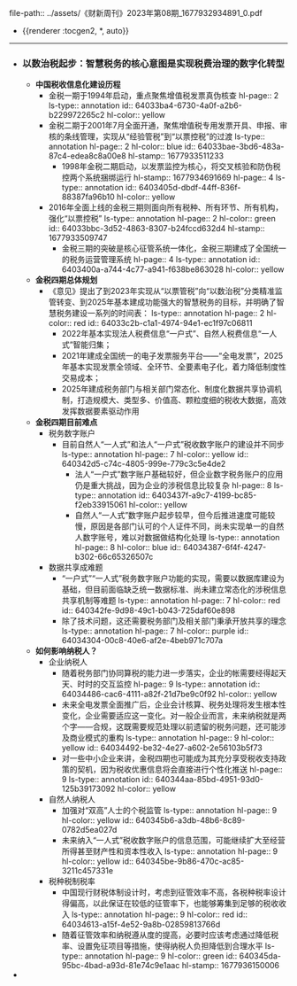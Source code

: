 file-path:: ../assets/《财新周刊》2023年第08期_1677932934891_0.pdf

- {{renderer :tocgen2, *, auto}}
- ---
- ### 以数治税起步：智慧税务的核心意图是实现税费治理的数字化转型
	- **中国税收信息化建设历程**
		- 金税一期于1994年启动，重点聚焦增值税发票真伪核查
		  hl-page:: 2
		  ls-type:: annotation
		  id:: 64033ba4-6730-4a0f-a2b6-b229972265c2
		  hl-color:: yellow
		- 金税二期于2001年7月全面开通，聚焦增值税专用发票开具、申报、审核的条线管理，实现从“经验管税”到“以票控税”的过渡
		  ls-type:: annotation
		  hl-page:: 2
		  hl-color:: blue
		  id:: 64033bae-3bd6-483a-87c4-edea8c8a00e8
		  hl-stamp:: 1677933511233
			- 1998年金税二期启动，以发票监控为核心，将交叉核验和防伪税控两个系统捆绑运行
			  hl-stamp:: 1677934691669
			  hl-page:: 4
			  ls-type:: annotation
			  id:: 6403405d-dbdf-44ff-836f-88387fa96b10
			  hl-color:: yellow
		- 2016年全面上线的金税三期则面向所有税种、所有环节、所有机构，强化“以票控税”
		  ls-type:: annotation
		  hl-page:: 2
		  hl-color:: green
		  id:: 64033bbc-3d52-4863-8307-b24fccd632d4
		  hl-stamp:: 1677933509747
			- 金税三期的突破是核心征管系统一体化，金税三期建成了全国统一的税务运营管理系统
			  hl-page:: 4
			  ls-type:: annotation
			  id:: 6403400a-a744-4c77-a941-f638be863028
			  hl-color:: yellow
	- **金税四期总体规划**
		- 《意见》提出了到2023年实现从“以票管税”向“以数治税”分类精准监管转变、到2025年基本建成功能强大的智慧税务的目标，并明确了智慧税务建设一系列的时间表：
		  ls-type:: annotation
		  hl-page:: 2
		  hl-color:: red
		  id:: 64033c2b-c1a1-4974-94e1-ec1f97c06811
			- 2022年基本实现法人税费信息“一户式”、自然人税费信息“一人式”智能归集；
			- 2021年建成全国统一的电子发票服务平台——“全电发票”，2025年基本实现发票全领域、全环节、全要素电子化，着力降低制度性交易成本；
			- 2025年建成税务部门与相关部门常态化、制度化数据共享协调机制，打造规模大、类型多、价值高、颗粒度细的税收大数据，高效发挥数据要素驱动作用
	- **金税四期目前难点**
		- 税务数字账户
			- 目前自然人“一人式”和法人“一户式”税收数字账户的建设并不同步
			  ls-type:: annotation
			  hl-page:: 7
			  hl-color:: yellow
			  id:: 640342d5-c74c-4805-999e-779c3c5e4de2
				- 法人“一户式”数字账户基础较好，但企业数字税务账户的应用仍是重大挑战，因为企业的涉税信息比较复杂
				  hl-page:: 8
				  ls-type:: annotation
				  id:: 6403437f-a9c7-4199-bc85-f2eb33915061
				  hl-color:: yellow
				- 自然人“一人式”数字账户起步较早，但今后推进速度可能较慢，原因是各部门认可的个人证件不同，尚未实现单一的自然人数字账号，难以对数据做结构化处理
				  ls-type:: annotation
				  hl-page:: 8
				  hl-color:: blue
				  id:: 64034387-6f4f-4247-b302-66c65326507c
		- 数据共享成难题
			- “一户式”“一人式”税务数字账户功能的实现，需要以数据库建设为基础，但目前面临缺乏统一数据标准、尚未建立常态化的涉税信息共享机制等难题
			  ls-type:: annotation
			  hl-page:: 7
			  hl-color:: red
			  id:: 640342fe-9d98-49c1-b043-725daf60e898
			- 除了技术问题，这还需要税务部门及相关部门秉承开放共享的理念
			  ls-type:: annotation
			  hl-page:: 7
			  hl-color:: purple
			  id:: 64034304-00c8-40e6-af2e-4beb971c707a
	- **如何影响纳税人？**
		- 企业纳税人
			- 随着税务部门协同算税的能力进一步落实，企业的帐需要经得起天天、时时的交互监控
			  hl-page:: 9
			  ls-type:: annotation
			  id:: 64034486-cac6-4111-a82f-21d7be9c0f92
			  hl-color:: yellow
			- 未来全电发票全面推广后，企业会计核算、税务处理将发生根本性变化，企业需要适应这一变化。对一般企业而言，未来纳税就是两个字——合规，这既需要规范处理以前遗留的税务问题，还可能涉及商业模式的重构
			  ls-type:: annotation
			  hl-page:: 9
			  hl-color:: yellow
			  id:: 64034492-be32-4e27-a602-2e56103b5f73
			- 对一些中小企业来讲，金税四期也可能成为其充分享受税收支持政策的契机，因为税收优惠信息将会直接进行个性化推送
			  hl-page:: 9
			  ls-type:: annotation
			  id:: 640344aa-85bd-4951-93d0-125b39173092
			  hl-color:: yellow
		- 自然人纳税人
			- 加强对“双高”人士的个税监管
			  ls-type:: annotation
			  hl-page:: 9
			  hl-color:: yellow
			  id:: 640345b6-a3db-48b6-8c89-0782d5ea027d
			- 未来纳入“一人式”税收数字账户的信息范围，可能继续扩大至经营所得甚至财产性和资本性收入
			  ls-type:: annotation
			  hl-page:: 9
			  hl-color:: yellow
			  id:: 640345be-9b86-470c-ac85-3211c457331e
		- 税种税制税率
			- 中国现行财税体制设计时，考虑到征管效率不高，各税种税率设计得偏高，以此保证在较低的征管率下，也能够筹集到足够的税收收入
			  ls-type:: annotation
			  hl-page:: 9
			  hl-color:: red
			  id:: 64034613-a15f-4e52-9a8b-02859813766d
			- 随着征管效率和纳税遵从度的提高，必要时应该考虑通过降低税率、设置免征项目等措施，使得纳税人负担降低到合理水平
			  ls-type:: annotation
			  hl-page:: 9
			  hl-color:: green
			  id:: 640345da-95bc-4bad-a93d-81e74c9e1aac
			  hl-stamp:: 1677936150006
-